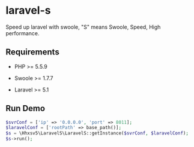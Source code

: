 # laravel-s
Speed up laravel with swoole, "S" means Swoole, Speed, High performance.

## Requirements

- PHP >= 5.5.9

- Swoole >= 1.7.7

- Laravel >= 5.1

## Run Demo

```PHP
$svrConf = ['ip' => '0.0.0.0', 'port' => 8011];
$laravelConf = ['rootPath' => base_path()];
$s = \Hhxsv5\LaravelS\LaravelS::getInstance($svrConf, $laravelConf);
$s->run();
```